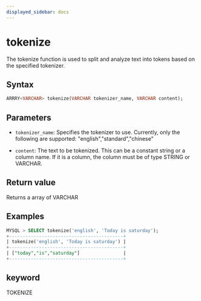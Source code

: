 ```yaml
---
displayed_sidebar: docs
---
```


# tokenize

The tokenize function is used to split and analyze text into tokens based on the specified tokenizer.

## Syntax

```sql
ARRRY<VARCHAR> tokenize(VARCHAR tokenizer_name, VARCHAR content);
```
## Parameters
- `tokenizer_name`: Specifies the tokenizer to use. Currently, only the following are supported:
"english","standard","chinese"

- `content`: The text to be tokenized. This can be a constant string or a column name.
  If it is a column, the column must be of type STRING or VARCHAR.

## Return value
Returns a array of VARCHAR

## Examples

```sql
MYSQL > SELECT tokenize('english', 'Today is saturday');
+------------------------------------------+
| tokenize('english', 'Today is saturday') |
+------------------------------------------+
| ["today","is","saturday"]                |
+------------------------------------------+

```

## keyword

TOKENIZE
